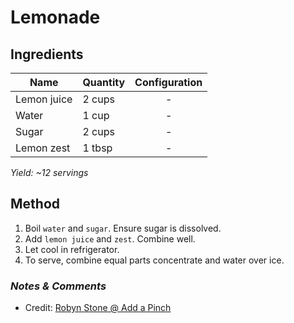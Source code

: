 # Lemonade

## Ingredients

| Name        | Quantity | Configuration |
| ----------- | -------- | :-----------: |
| Lemon juice | 2 cups   |       -       |
| Water       | 1 cup    |       -       |
| Sugar       | 2 cups   |       -       |
| Lemon zest  | 1 tbsp   |       -       |

_Yield: ~12 servings_

## Method

1. Boil `water` and `sugar`. Ensure sugar is dissolved.
1. Add `lemon juice` and `zest`. Combine well.
1. Let cool in refrigerator.
1. To serve, combine equal parts concentrate and water over ice.

### _Notes & Comments_

- Credit: [Robyn Stone @ Add a Pinch](https://addapinch.com/fresh-lemonade-recipe/)
